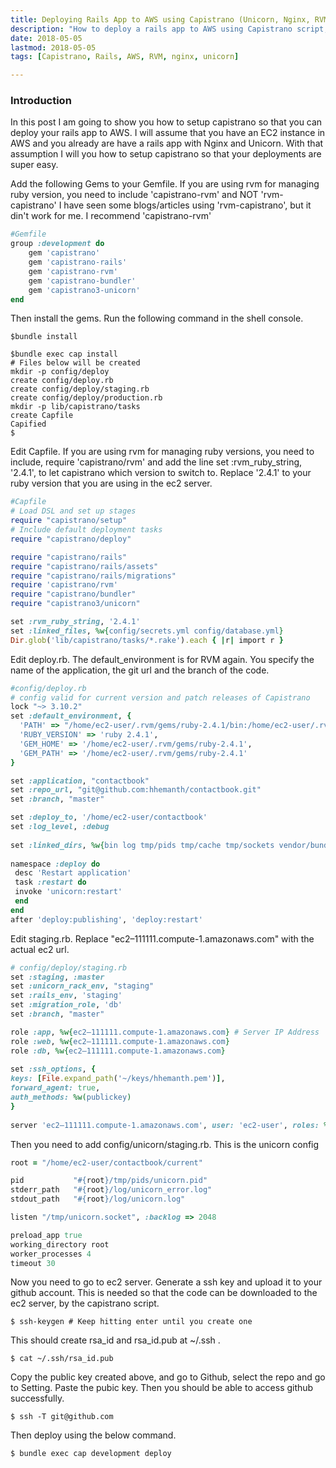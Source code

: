```yaml
---
title: Deploying Rails App to AWS using Capistrano (Unicorn, Nginx, RVM, )
description: "How to deploy a rails app to AWS using Capistrano script, with Unicor, Nginx server and RVM"
date: 2018-05-05
lastmod: 2018-05-05
tags: [Capistrano, Rails, AWS, RVM, nginx, unicorn]

---
```

### Introduction
In this post I am going to show you how to setup capistrano so that you can deploy your rails app to AWS. I will assume that you have an EC2 instance in AWS and you already are have a rails app with Nginx and Unicorn. With that assumption I will you how to setup capistrano so that your deployments are super easy.


Add the following Gems to your Gemfile. If you are using rvm for managing ruby version, you need to include 'capistrano-rvm' and NOT 'rvm-capistrano' I have seen some blogs/articles using 'rvm-capistrano', but it din't work for me. I recommend 'capistrano-rvm' 
```ruby
#Gemfile
group :development do
    gem 'capistrano'
    gem 'capistrano-rails'
    gem 'capistrano-rvm'
    gem 'capistrano-bundler'
    gem 'capistrano3-unicorn'
end
```

Then install the gems. Run the following command in the shell console.
```shell
$bundle install
```

```shell
$bundle exec cap install
# Files below will be created 
mkdir -p config/deploy
create config/deploy.rb
create config/deploy/staging.rb
create config/deploy/production.rb
mkdir -p lib/capistrano/tasks
create Capfile
Capified
$
```

Edit Capfile.
 If you are using rvm for managing ruby versions, you need to include, require 'capistrano/rvm' and add the line  set :rvm_ruby_string, '2.4.1', to let capistrano which version to switch to. Replace '2.4.1' to your ruby version that you are using in the ec2 server. 

```ruby
#Capfile
# Load DSL and set up stages
require "capistrano/setup"
# Include default deployment tasks
require "capistrano/deploy"

require "capistrano/rails"
require "capistrano/rails/assets"
require "capistrano/rails/migrations"
require 'capistrano/rvm'
require "capistrano/bundler"
require "capistrano3/unicorn"

set :rvm_ruby_string, '2.4.1' 
set :linked_files, %w{config/secrets.yml config/database.yml}
Dir.glob('lib/capistrano/tasks/*.rake').each { |r| import r }
```

Edit deploy.rb. The default_environment is for RVM again. You specify the name of the application, the git url and the branch of the code. 
```ruby
#config/deploy.rb
# config valid for current version and patch releases of Capistrano
lock "~> 3.10.2"
set :default_environment, { 
  'PATH' => "/home/ec2-user/.rvm/gems/ruby-2.4.1/bin:/home/ec2-user/.rvm/gems/ruby-2.4.1@global/bin:/home/ec2-user/.rvm/rubies/ruby-2.4.1/bin:/home/ec2-user/.rvm/bin:/home/ec2-user/.nvm/versions/node/v6.11.5/bin:/usr/local/bin:/bin:/usr/bin:/usr/local/sbin:/usr/sbin:/sbin:/opt/aws/bin:/home/ec2-user/.local/bin:/home/ec2-user/bin:$PATH",
  'RUBY_VERSION' => 'ruby 2.4.1',
  'GEM_HOME' => '/home/ec2-user/.rvm/gems/ruby-2.4.1',
  'GEM_PATH' => '/home/ec2-user/.rvm/gems/ruby-2.4.1' 
}

set :application, "contactbook"
set :repo_url, "git@github.com:hhemanth/contactbook.git"
set :branch, "master"

set :deploy_to, '/home/ec2-user/contactbook'
set :log_level, :debug
 
set :linked_dirs, %w{bin log tmp/pids tmp/cache tmp/sockets vendor/bundle public/system public/assets}
 
namespace :deploy do
 desc 'Restart application'
 task :restart do
 invoke 'unicorn:restart'
 end
end
after 'deploy:publishing', 'deploy:restart'
```
  
Edit staging.rb. Replace "ec2–111111.compute-1.amazonaws.com" with the actual ec2 url. 
```ruby
# config/deploy/staging.rb
set :staging, :master
set :unicorn_rack_env, "staging"
set :rails_env, 'staging'
set :migration_role, 'db'
set :branch, "master"

role :app, %w{ec2–111111.compute-1.amazonaws.com} # Server IP Address
role :web, %w{ec2–111111.compute-1.amazonaws.com}
role :db, %w{ec2–111111.compute-1.amazonaws.com}
 
set :ssh_options, {
keys: [File.expand_path('~/keys/hhemanth.pem')],
forward_agent: true,
auth_methods: %w(publickey)
}
 
server 'ec2–111111.compute-1.amazonaws.com', user: 'ec2-user', roles: %w{web app db}
```

Then you need to add config/unicorn/staging.rb. This is the unicorn config
```ruby
root = "/home/ec2-user/contactbook/current"

pid           "#{root}/tmp/pids/unicorn.pid"
stderr_path   "#{root}/log/unicorn_error.log"
stdout_path   "#{root}/log/unicorn.log"

listen "/tmp/unicorn.socket", :backlog => 2048

preload_app true
working_directory root
worker_processes 4
timeout 30
```
Now you need to go to ec2 server. Generate a ssh key and upload it to your github account. This is needed so that the code can be downloaded to the ec2 server, by the capistrano script.
 
```shell
$ ssh-keygen # Keep hitting enter until you create one 
```

This should create rsa_id and rsa_id.pub at ~/.ssh .
```shell
$ cat ~/.ssh/rsa_id.pub
```
Copy the public key created above, and go to Github, select the repo and go to Setting. Paste the pubic key. Then you should be able to access github successfully.

```shell
$ ssh -T git@github.com
```


Then deploy using the below command. 

```shell
$ bundle exec cap development deploy
```





